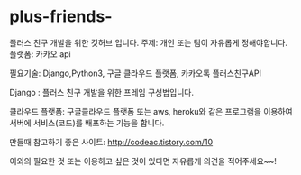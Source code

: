 # plus-friends-
플러스 친구 개발을 위한 깃허브 입니다.
주제: 개인 또는 팀이 자유롭게 정해야합니다.
플랫폼: 카카오 api

필요기술: Django,Python3, 구글 클라우드 플랫폼, 카카오톡 플러스친구API

Django : 플러스 친구 개발을 위한 프레임 구성법입니다.

클라우드 플랫폼: 구글클라우드 플랫폼 또는 aws, heroku와 같은 프로그램을 이용하여 서버에 서비스(코드)를 배포하는 기능을 합니다.


만들때 참고하기 좋은 사이트: http://codeac.tistory.com/10


이외의 필요한 것 또는 이용하고 싶은 것이 있다면 자유롭게 의견을 적어주세요~~!

